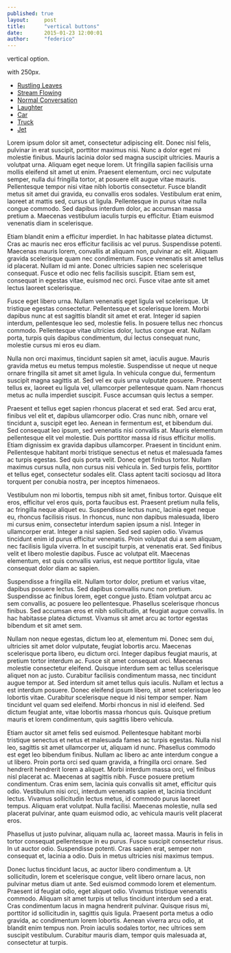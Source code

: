 ```yaml
---
published: true
layout:     post
title:      "vertical buttons"
date:       2015-01-23 12:00:01
author:     "federico"
---
```


vertical option. 

with 250px.



<div class="border-display-vertical">
 <div class="sound-feature">
  <ul id="vertical-s" class="sound-button-list">
	<li><a id="b00" class="sound-button" href="#">Rustling Leaves</a></li>
	<li><a id="b01" class="sound-button" href="#">Stream Flowing</a></li>
	<li><a id="b02" class="sound-button" href="#">Normal Conversation</a></li>
	<li><a id="b03" class="sound-button" href="#">Laughter</a></li>
	<li><a id="b04" class="sound-button" href="#">Car</a></li>
	<li><a id="b05" class="sound-button" href="#">Truck</a></li>
	<li><a id="b06" class="sound-button" href="#">Jet</a></li>
  </ul>
 </div>
</div>


Lorem ipsum dolor sit amet, consectetur adipiscing elit. Donec nisl felis, pulvinar in erat suscipit, porttitor maximus nisi. Nunc a dolor eget mi molestie finibus. Mauris lacinia dolor sed magna suscipit ultricies. Mauris a volutpat urna. Aliquam eget neque lorem. Ut fringilla sapien facilisis urna mollis eleifend sit amet ut enim. Praesent elementum, orci nec vulputate semper, nulla dui fringilla tortor, at posuere elit augue vitae mauris. Pellentesque tempor nisi vitae nibh lobortis consectetur. Fusce blandit metus sit amet dui gravida, eu convallis eros sodales. Vestibulum erat enim, laoreet at mattis sed, cursus ut ligula. Pellentesque in purus vitae nulla congue commodo. Sed dapibus interdum dolor, ac accumsan massa pretium a. Maecenas vestibulum iaculis turpis eu efficitur. Etiam euismod venenatis diam in scelerisque.

Etiam blandit enim a efficitur imperdiet. In hac habitasse platea dictumst. Cras ac mauris nec eros efficitur facilisis ac vel purus. Suspendisse potenti. Maecenas mauris lorem, convallis at aliquam non, pulvinar ac elit. Aliquam gravida scelerisque quam nec condimentum. Fusce venenatis sit amet tellus id placerat. Nullam id mi ante. Donec ultricies sapien nec scelerisque consequat. Fusce et odio nec felis facilisis suscipit. Etiam sem est, consequat in egestas vitae, euismod nec orci. Fusce vitae ante sit amet lectus laoreet scelerisque.

Fusce eget libero urna. Nullam venenatis eget ligula vel scelerisque. Ut tristique egestas consectetur. Pellentesque et scelerisque lorem. Morbi dapibus nunc at est sagittis blandit sit amet et erat. Integer id sapien interdum, pellentesque leo sed, molestie felis. In posuere tellus nec rhoncus commodo. Pellentesque vitae ultricies dolor, luctus congue erat. Nullam porta, turpis quis dapibus condimentum, dui lectus consequat nunc, molestie cursus mi eros eu diam.

Nulla non orci maximus, tincidunt sapien sit amet, iaculis augue. Mauris gravida metus eu metus tempus molestie. Suspendisse ut neque ut neque ornare fringilla sit amet sit amet ligula. In vehicula congue dui, fermentum suscipit magna sagittis at. Sed vel ex quis urna vulputate posuere. Praesent tellus ex, laoreet eu ligula vel, ullamcorper pellentesque quam. Nam rhoncus metus ac nulla imperdiet suscipit. Fusce accumsan quis lectus a semper.

Praesent et tellus eget sapien rhoncus placerat et sed erat. Sed arcu erat, finibus vel elit et, dapibus ullamcorper odio. Cras nunc nibh, ornare vel tincidunt a, suscipit eget leo. Aenean in fermentum est, et bibendum dui. Sed consequat leo ipsum, sed venenatis nisi convallis at. Mauris elementum pellentesque elit vel molestie. Duis porttitor massa id risus efficitur mollis. Etiam dignissim ex gravida dapibus ullamcorper. Praesent in tincidunt enim. Pellentesque habitant morbi tristique senectus et netus et malesuada fames ac turpis egestas. Sed quis porta velit. Donec eget finibus tortor. Nullam maximus cursus nulla, non cursus nisi vehicula in. Sed turpis felis, porttitor et tellus eget, consectetur sodales elit. Class aptent taciti sociosqu ad litora torquent per conubia nostra, per inceptos himenaeos.

Vestibulum non mi lobortis, tempus nibh sit amet, finibus tortor. Quisque elit eros, efficitur vel eros quis, porta faucibus est. Praesent pretium nulla felis, ac fringilla neque aliquet eu. Suspendisse lectus nunc, lacinia eget neque eu, rhoncus facilisis risus. In rhoncus, nunc non dapibus malesuada, libero mi cursus enim, consectetur interdum sapien ipsum a nisl. Integer in ullamcorper erat. Integer a nisl sapien. Sed sed sapien odio. Vivamus tincidunt enim id purus efficitur venenatis. Proin volutpat dui a sem aliquam, nec facilisis ligula viverra. In et suscipit turpis, at venenatis erat. Sed finibus velit et libero molestie dapibus. Fusce ac volutpat elit. Maecenas elementum, est quis convallis varius, est neque porttitor ligula, vitae consequat dolor diam ac sapien.

Suspendisse a fringilla elit. Nullam tortor dolor, pretium et varius vitae, dapibus posuere lectus. Sed dapibus convallis nunc non pretium. Suspendisse ac finibus lorem, eget congue justo. Etiam volutpat arcu ac sem convallis, ac posuere leo pellentesque. Phasellus scelerisque rhoncus finibus. Sed accumsan eros et nibh sollicitudin, at feugiat augue convallis. In hac habitasse platea dictumst. Vivamus sit amet arcu ac tortor egestas bibendum et sit amet sem.

Nullam non neque egestas, dictum leo at, elementum mi. Donec sem dui, ultricies sit amet dolor vulputate, feugiat lobortis arcu. Maecenas scelerisque porta libero, eu dictum orci. Integer dapibus feugiat mauris, at pretium tortor interdum ac. Fusce sit amet consequat orci. Maecenas molestie consectetur eleifend. Quisque interdum sem ac tellus scelerisque aliquet non ac justo. Curabitur facilisis condimentum massa, nec tincidunt augue tempor at. Sed interdum sit amet tellus quis iaculis. Nullam et lectus a est interdum posuere. Donec eleifend ipsum libero, sit amet scelerisque leo lobortis vitae. Curabitur scelerisque neque id nisi tempor semper. Nam tincidunt vel quam sed eleifend. Morbi rhoncus in nisl id eleifend. Sed dictum feugiat ante, vitae lobortis massa rhoncus quis. Quisque pretium mauris et lorem condimentum, quis sagittis libero vehicula.

Etiam auctor sit amet felis sed euismod. Pellentesque habitant morbi tristique senectus et netus et malesuada fames ac turpis egestas. Nulla nisl leo, sagittis sit amet ullamcorper ut, aliquam id nunc. Phasellus commodo est eget leo bibendum finibus. Nullam ac libero ac ante interdum congue a ut libero. Proin porta orci sed quam gravida, a fringilla orci ornare. Sed hendrerit hendrerit lorem a aliquet. Morbi interdum massa orci, vel finibus nisl placerat ac. Maecenas at sagittis nibh. Fusce posuere pretium condimentum. Cras enim sem, lacinia quis convallis sit amet, efficitur quis odio. Vestibulum nisi orci, interdum venenatis sapien et, lacinia tincidunt lectus. Vivamus sollicitudin lectus metus, id commodo purus laoreet tempus. Aliquam erat volutpat. Nulla facilisi. Maecenas molestie, nulla sed placerat pulvinar, ante quam euismod odio, ac vehicula mauris velit placerat eros.

Phasellus ut justo pulvinar, aliquam nulla ac, laoreet massa. Mauris in felis in tortor consequat pellentesque in eu purus. Fusce suscipit consectetur risus. In ut auctor odio. Suspendisse potenti. Cras sapien erat, semper non consequat et, lacinia a odio. Duis in metus ultricies nisi maximus tempus.

Donec luctus tincidunt lacus, ac auctor libero condimentum a. Ut sollicitudin, lorem et scelerisque congue, velit libero ornare lacus, non pulvinar metus diam ut ante. Sed euismod commodo lorem et elementum. Praesent id feugiat odio, eget aliquet odio. Vivamus tristique venenatis commodo. Aliquam sit amet turpis ut tellus tincidunt interdum sed a erat. Cras condimentum lacus in magna hendrerit pulvinar. Quisque risus mi, porttitor id sollicitudin in, sagittis quis ligula. Praesent porta metus a odio gravida, ac condimentum lorem lobortis. Aenean viverra arcu odio, at blandit enim tempus non. Proin iaculis sodales tortor, nec ultrices sem suscipit vestibulum. Curabitur mauris diam, tempor quis malesuada at, consectetur at turpis.


